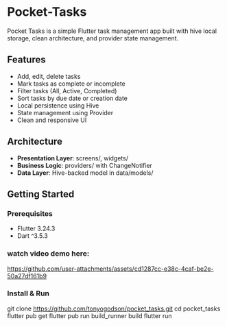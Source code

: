 # Pocket-Tasks
Pocket Tasks is a simple Flutter task management app built with hive local storage, clean architecture, and provider state management.
## Features
- Add, edit, delete tasks
- Mark tasks as complete or incomplete
- Filter tasks (All, Active, Completed)
- Sort tasks by due date or creation date
- Local persistence using Hive
- State management using Provider
- Clean and responsive UI

## Architecture
- **Presentation Layer**: screens/, widgets/
- **Business Logic**: providers/ with ChangeNotifier
- **Data Layer**: Hive-backed model in data/models/

## Getting Started

### Prerequisites
- Flutter 3.24.3
- Dart ^3.5.3

### watch video demo here:
https://github.com/user-attachments/assets/cd1287cc-e38c-4caf-be2e-50a27df161b9

### Install & Run
git clone https://github.com/tonyogodson/pocket_tasks.git
cd pocket_tasks
flutter pub get
flutter pub run build_runner build
flutter run
